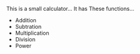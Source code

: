 This is a small calculator...
It has These functions...

- Addition
- Subtration
- Multiplication
- Division
- Power
